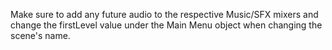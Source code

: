 Make sure to add any future audio to the respective Music/SFX mixers and change the firstLevel value under the Main Menu object when changing the scene's name.
